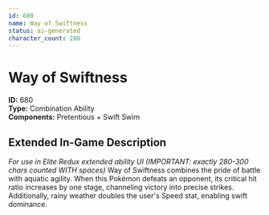```yaml
---
id: 680
name: Way of Swiftness
status: ai-generated
character_count: 280
---
```


# Way of Swiftness

**ID:** 680  
**Type:** Combination Ability  
**Components:** Pretentious + Swift Swim

## Extended In-Game Description
*For use in Elite Redux extended ability UI (IMPORTANT: exactly 280-300 chars counted WITH spaces)*
Way of Swiftness combines the pride of battle with aquatic agility. When this Pokémon defeats an opponent, its critical hit ratio increases by one stage, channeling victory into precise strikes. Additionally, rainy weather doubles the user's Speed stat, enabling swift dominance.